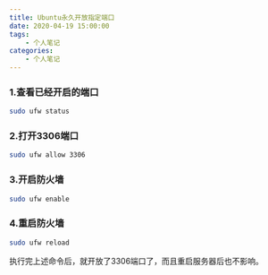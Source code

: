 ```yaml
---
title: Ubuntu永久开放指定端口
date: 2020-04-19 15:00:00
tags:
	- 个人笔记
categories:
	- 个人笔记
---
```


### 1.查看已经开启的端口

```bash
sudo ufw status
```

### 2.打开3306端口

```bash
sudo ufw allow 3306
```

### 3.开启防火墙

```bash
sudo ufw enable
```

### 4.重启防火墙

```bash
sudo ufw reload
```

执行完上述命令后，就开放了3306端口了，而且重启服务器后也不影响。